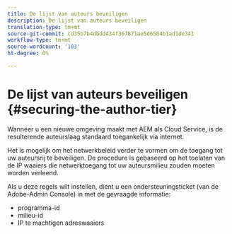 ```yaml
---
title: De lijst van auteurs beveiligen
description: De lijst van auteurs beveiligen
translation-type: tm+mt
source-git-commit: cd35b7b4dbdd434f367871ae5d6584b1ad1de341
workflow-type: tm+mt
source-wordcount: '103'
ht-degree: 0%

---
```



# De lijst van auteurs beveiligen {#securing-the-author-tier}

Wanneer u een nieuwe omgeving maakt met AEM als Cloud Service, is de resulterende auteurslaag standaard toegankelijk via internet.

Het is mogelijk om het netwerkbeleid verder te vormen om de toegang tot uw auteursrij te beveiligen. De procedure is gebaseerd op het toelaten van de IP waaiers die netwerktoegang tot uw auteursmilieu zouden moeten worden verleend.

Als u deze regels wilt instellen, dient u een ondersteuningsticket (van de Adobe-Admin Console) in met de gevraagde informatie:
- programma-id
- milieu-id
- IP te machtigen adreswaaiers